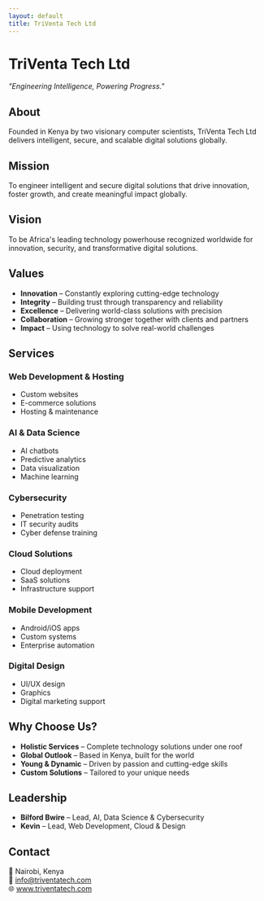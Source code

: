 ```yaml
---
layout: default
title: TriVenta Tech Ltd
---
```


# TriVenta Tech Ltd
*"Engineering Intelligence, Powering Progress."*

## About
Founded in Kenya by two visionary computer scientists, TriVenta Tech Ltd delivers intelligent, secure, and scalable digital solutions globally.

## Mission
To engineer intelligent and secure digital solutions that drive innovation, foster growth, and create meaningful impact globally.

## Vision  
To be Africa's leading technology powerhouse recognized worldwide for innovation, security, and transformative digital solutions.

## Values
- **Innovation** – Constantly exploring cutting-edge technology
- **Integrity** – Building trust through transparency and reliability  
- **Excellence** – Delivering world-class solutions with precision
- **Collaboration** – Growing stronger together with clients and partners
- **Impact** – Using technology to solve real-world challenges

## Services

### Web Development & Hosting
- Custom websites
- E-commerce solutions
- Hosting & maintenance

### AI & Data Science  
- AI chatbots
- Predictive analytics
- Data visualization
- Machine learning

### Cybersecurity
- Penetration testing
- IT security audits
- Cyber defense training

### Cloud Solutions
- Cloud deployment
- SaaS solutions
- Infrastructure support

### Mobile Development
- Android/iOS apps
- Custom systems
- Enterprise automation

### Digital Design
- UI/UX design
- Graphics
- Digital marketing support

## Why Choose Us?
- **Holistic Services** – Complete technology solutions under one roof
- **Global Outlook** – Based in Kenya, built for the world
- **Young & Dynamic** – Driven by passion and cutting-edge skills
- **Custom Solutions** – Tailored to your unique needs

## Leadership
- **Bilford Bwire** – Lead, AI, Data Science & Cybersecurity
- **Kevin** – Lead, Web Development, Cloud & Design

## Contact
📍 Nairobi, Kenya  
📧 info@triventatech.com  
🌐 www.triventatech.com